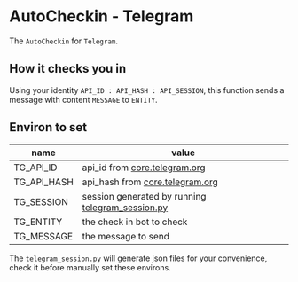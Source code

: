 # AutoCheckin - Telegram

The `AutoCheckin` for `Telegram`. 

## How it checks you in

Using your identity `API_ID : API_HASH : API_SESSION`, this function sends a message with content `MESSAGE` to `ENTITY`.

## Environ to set

|name|value|
|-|-|
|TG_API_ID|api_id from [core.telegram.org](https://core.telegram.org/api/obtaining_api_id) |
|TG_API_HASH|api_hash from [core.telegram.org](https://core.telegram.org/api/obtaining_api_id) |
|TG_SESSION|session generated by running [telegram_session.py](../utility/Telegram/telegram_session.py) |
|TG_ENTITY|the check in bot to check |
|TG_MESSAGE|the message to send | 

The `telegram_session.py` will generate json files for your convenience, check it before manually set these environs.
